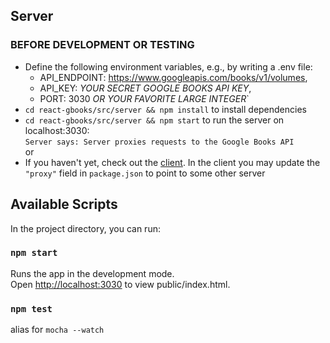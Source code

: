 ## Server

### BEFORE DEVELOPMENT OR TESTING
  * Define the following environment variables, e.g., by writing a .env file:  
    * API_ENDPOINT: https://www.googleapis.com/books/v1/volumes,  
    * API_KEY: _YOUR SECRET GOOGLE BOOKS API KEY_,  
    * PORT: 3030 _OR YOUR FAVORITE LARGE INTEGER_`
  * `cd react-gbooks/src/server && npm install` to install dependencies 
  * `cd react-gbooks/src/server && npm start` to run the server on localhost:3030:  
    `Server says: Server proxies requests to the Google Books API`  
  or 
  * If you haven't yet, check out the [client](../client/README.md). In the client you may update the `"proxy"` field in  `package.json` to point to some other server  

## Available Scripts

In the project directory, you can run:

### `npm start`

Runs the app in the development mode.<br>
Open [http://localhost:3030](http://localhost:3030) to view public/index.html.

### `npm test`  
alias for `mocha --watch`
